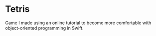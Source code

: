 # Tetris

Game I made using an online tutorial to become more comfortable with object-oriented programming in Swift.
